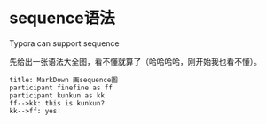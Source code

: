 # sequence语法

Typora can support sequence 

先给出一张语法大全图，看不懂就算了（哈哈哈哈，刚开始我也看不懂）。

```sequence
title: MarkDown 画sequence图
participant finefine as ff
participant kunkun as kk
ff-->kk: this is kunkun?
kk-->ff: yes!
```
